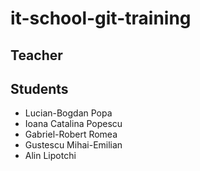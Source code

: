 # it-school-git-training

## Teacher

## Students
- Lucian-Bogdan Popa
- Ioana Catalina Popescu
- Gabriel-Robert Romea
- Gustescu Mihai-Emilian
- Alin Lipotchi